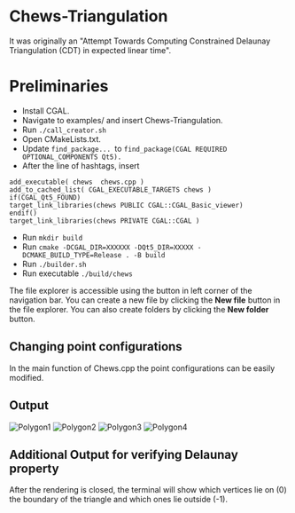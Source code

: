 # Chews-Triangulation

It was originally an "Attempt Towards Computing Constrained Delaunay Triangulation (CDT) in expected linear time".


# Preliminaries
 - Install CGAL.
 - Navigate to examples/ and insert Chews-Triangulation.
 - Run ```./call_creator.sh```
 - Open CMakeLists.txt.
 - Update ```find_package... ```to ```find_package(CGAL REQUIRED OPTIONAL_COMPONENTS Qt5).```
 - After the line of hashtags, insert 
```
add_executable( chews  chews.cpp )
add_to_cached_list( CGAL_EXECUTABLE_TARGETS chews )
if(CGAL_Qt5_FOUND)
target_link_libraries(chews PUBLIC CGAL::CGAL_Basic_viewer)
endif()
target_link_libraries(chews PRIVATE CGAL::CGAL )
```
 -  Run ```mkdir build```
 - Run ```cmake -DCGAL_DIR=XXXXXX -DQt5_DIR=XXXXX -DCMAKE_BUILD_TYPE=Release . -B build```
 -  Run ```./builder.sh```
 - Run executable ```./build/chews```
 

The file explorer is accessible using the button in left corner of the navigation bar. You can create a new file by clicking the **New file** button in the file explorer. You can also create folders by clicking the **New folder** button.

## Changing point configurations
In the main function of Chews.cpp the point configurations can be easily modified.

## Output
![Polygon1](/Chews-Triangulation/img/polygon1.png?raw=true "polygon1")
![Polygon2](img/polygon2)
![Polygon3](img/polygon3)
![Polygon4](img/polygon4)



## Additional Output for verifying Delaunay property

After the rendering is closed, the terminal will show which vertices lie on (0) the boundary of the triangle and which ones lie outside (-1). 
